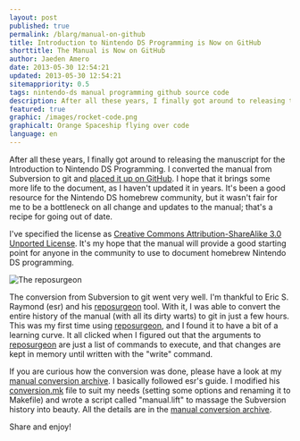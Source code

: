 ```yaml
---
layout: post
published: true
permalink: /blarg/manual-on-github
title: Introduction to Nintendo DS Programming is Now on GitHub
shorttitle: The Manual is Now on GitHub
author: Jaeden Amero
date: 2013-05-30 12:54:21
updated: 2013-05-30 12:54:21
sitemappriority: 0.5
tags: nintendo-ds manual programming github source code
description: After all these years, I finally got around to releasing the manuscript.
featured: true
graphic: /images/rocket-code.png
graphicalt: Orange Spaceship flying over code
language: en
---
```

<p>After all these years, I finally got around to releasing the manuscript for the Introduction to Nintendo DS Programming. I converted the manual from Subversion to git and <a href="https://github.com/Patater/manual">placed it up on GitHub</a>. I hope that it brings some more life to the document, as I haven't updated it in years. It's been a good resource for the Nintendo DS homebrew community, but it wasn't fair for me to be a bottleneck on all change and updates to the manual; that's a recipe for going out of date.</p>

<p>I've specified the license as <a rel="license" href="http://creativecommons.org/licenses/by-sa/3.0/deed.en_US">Creative Commons Attribution-ShareAlike 3.0 Unported License</a>. It's my hope that the manual will provide a good starting point for anyone in the community to use to document homebrew Nintendo DS programming.</p>

<img src="//static.patater.com/images/reposturgeon.png" alt="The reposurgeon" />

<p>The conversion from Subversion to git went very well. I'm thankful to Eric S. Raymond (esr) and his <a href="http://www.catb.org/esr/reposurgeon/reposurgeon.html">reposurgeon</a> tool. With it, I was able to convert the entire history of the manual (with all its dirty warts) to git in just a few hours. This was my first time using <a href="http://www.catb.org/esr/reposurgeon/reposurgeon.html">reposurgeon</a>, and I found it to have a bit of a learning curve. It all clicked when I figured out that the arguments to <a href="http://www.catb.org/esr/reposurgeon/reposurgeon.html">reposurgeon</a> are just a list of commands to execute, and that changes are kept in memory until written with the "write" command.</p>

<p>If you are curious how the conversion was done, please have a look at my <a href="//static.patater.com/projects/manual-conversion.xz">manual conversion archive</a>. I basically followed <a hre="http://www.catb.org/esr/dvcs-migration-guide.html">esr's guide</a>. I modified his <a href="http://catb.org/~esr/reposurgeon/conversion.mk">conversion.mk</a> file to suit my needs (setting some options and renaming it to Makefile) and wrote a script called "manual.lift" to massage the Subversion history into beauty. All the details are in the <a href="//static.patater.com/projects/manual-conversion.xz">manual conversion archive</a>.</p>

<p>Share and enjoy!</p>
